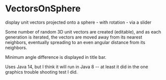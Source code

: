 # VectorsOnSphere
display unit vectors projected onto a sphere - with rotation - via a slider

Some number of random 3D unit vectors are created (editable), and as each generation is iterated, the vectors are moved away from its nearest neighbors, eventually spreading to an even angular distance from its neighbors. 

Minimum angle difference is displayed in title bar.

Uses Java 14, but I think it will run in Java 8 -- at least it did in the one graphics trouble shooting test I did.
